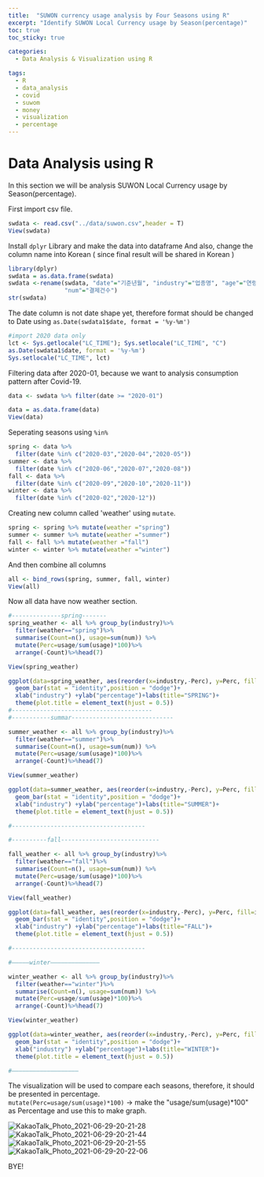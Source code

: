 ```yaml
---
title:  "SUWON currency usage analysis by Four Seasons using R"
excerpt: "Identify SUWON Local Currency usage by Season(percentage)"
toc: true
toc_sticky: true

categories:
  - Data Analysis & Visualization using R

tags:
  - R
  - data_analysis
  - covid
  - suwom
  - money
  - visualization
  - percentage
---
```


# Data Analysis using R

In this section we will be analysis SUWON Local Currency usage by Season(percentage).

First import csv file.

```R
swdata <- read.csv("../data/suwon.csv",header = T)
View(swdata)
```

Install `dplyr` Library and make the data into dataframe
And also, change the column name into Korean ( since final result will be shared in Korean )

```R
library(dplyr)
swdata = as.data.frame(swdata)
swdata <-rename(swdata, "date"="기준년월", "industry"="업종명", "age"="연령대", "price"="결제금액", 
                "num"="결제건수")
str(swdata)
```

The date column is not date shape yet, therefore format should be changed to Date using `as.Date(swdata1$date, format = '%y-%m')`

```R
#import 2020 data only
lct <- Sys.getlocale("LC_TIME"); Sys.setlocale("LC_TIME", "C")
as.Date(swdata1$date, format = '%y-%m')
Sys.setlocale("LC_TIME", lct)
```

Filtering data after 2020-01, because we want to analysis consumption pattern after Covid-19. 

```R
data <- swdata %>% filter(date >= "2020-01")

data = as.data.frame(data)
View(data)
```

Seperating seasons using `%in%`
```R
spring <- data %>% 
  filter(date %in% c("2020-03","2020-04","2020-05"))
summer <- data %>% 
  filter(date %in% c("2020-06","2020-07","2020-08"))
fall <- data %>% 
  filter(date %in% c("2020-09","2020-10","2020-11"))
winter <- data %>% 
  filter(date %in% c("2020-02","2020-12"))
```


Creating new column called 'weather' using `mutate`.
```R
spring <- spring %>% mutate(weather ="spring")
summer <- summer %>% mutate(weather ="summer")
fall <- fall %>% mutate(weather ="fall")
winter <- winter %>% mutate(weather ="winter")
```

And then combine all columns
```R
all <- bind_rows(spring, summer, fall, winter)
View(all)
```

Now all data have now weather section. <br/>

```R
#--------------spring-------
spring_weather <- all %>% group_by(industry)%>% 
  filter(weather=="spring")%>%
  summarise(Count=n(), usage=sum(num)) %>% 
  mutate(Perc=usage/sum(usage)*100)%>%
  arrange(-Count)%>%head(7)

View(spring_weather)

ggplot(data=spring_weather, aes(reorder(x=industry,-Perc), y=Perc, fill=industry)) + 
  geom_bar(stat = "identity",position = "dodge")+
  xlab("industry") +ylab("percentage")+labs(title="SPRING")+
  theme(plot.title = element_text(hjust = 0.5))
#----------------------------------------
#-----------summar-----------------------------

summer_weather <- all %>% group_by(industry)%>% 
  filter(weather=="summer")%>%
  summarise(Count=n(), usage=sum(num)) %>% 
  mutate(Perc=usage/sum(usage)*100)%>%
  arrange(-Count)%>%head(7)

View(summer_weather)

ggplot(data=summer_weather, aes(reorder(x=industry,-Perc), y=Perc, fill=industry)) + 
  geom_bar(stat = "identity",position = "dodge")+
  xlab("industry") +ylab("percentage")+labs(title="SUMMER")+
  theme(plot.title = element_text(hjust = 0.5))

#--------------------------------------

#----------fall----------------------------

fall_weather <- all %>% group_by(industry)%>% 
  filter(weather=="fall")%>%
  summarise(Count=n(), usage=sum(num)) %>% 
  mutate(Perc=usage/sum(usage)*100)%>%
  arrange(-Count)%>%head(7)

View(fall_weather)

ggplot(data=fall_weather, aes(reorder(x=industry,-Perc), y=Perc, fill=industry)) + 
  geom_bar(stat = "identity",position = "dodge")+
  xlab("industry") +ylab("percentage")+labs(title="FALL")+
  theme(plot.title = element_text(hjust = 0.5))

#--------------------------------------

#—————winter——————————————

winter_weather <- all %>% group_by(industry)%>% 
  filter(weather=="winter")%>%
  summarise(Count=n(), usage=sum(num)) %>% 
  mutate(Perc=usage/sum(usage)*100)%>%
  arrange(-Count)%>%head(7)

View(winter_weather)

ggplot(data=winter_weather, aes(reorder(x=industry,-Perc), y=Perc, fill=industry)) + 
  geom_bar(stat = "identity",position = "dodge")+
  xlab("industry") +ylab("percentage")+labs(title="WINTER")+
  theme(plot.title = element_text(hjust = 0.5))

#———————————————————
```

The visualization will be used to compare each seasons, therefore, it should be presented in percentage. <br/>
`mutate(Perc=usage/sum(usage)*100)` -> make the "usage/sum(usage)*100" as Percentage and use this to make graph.

![KakaoTalk_Photo_2021-06-29-20-21-28](https://user-images.githubusercontent.com/75202769/123789105-c1925500-d917-11eb-90ca-fbe765d155ad.png) ![KakaoTalk_Photo_2021-06-29-20-21-44](https://user-images.githubusercontent.com/75202769/123789115-c3f4af00-d917-11eb-9f4d-7336a9236e12.png)
![KakaoTalk_Photo_2021-06-29-20-21-55](https://user-images.githubusercontent.com/75202769/123789124-c6570900-d917-11eb-8a37-8d50c4283365.png) ![KakaoTalk_Photo_2021-06-29-20-22-06](https://user-images.githubusercontent.com/75202769/123789133-c8b96300-d917-11eb-98cb-0ecdff0aa1c3.png)

BYE!
